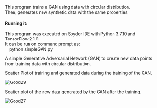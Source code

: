 This program trains a GAN using data with circular distribution.    
Then, generates new synthetic data with the same properties.    

#### Running it:
This program was executed on Spyder IDE with Python 3.7.10 and TensorFlow 2.1.0.  
It can be run on command prompt as:  
&emsp;python simpleGAN.py
  
  
A simple Generative Adversarial Network (GAN) to create new data points from training data with circular distribution.

Scatter Plot of training and generated data during the training of the GAN.

![Good29](https://user-images.githubusercontent.com/17172345/145728167-e71feab6-68dc-4f9b-8c1e-b5069e63e112.png)





Scatter plot of the new data generated by the GAN after the training.

![Good27](https://user-images.githubusercontent.com/17172345/145728200-19dde05d-cac4-4640-9581-f6f4867cf0d1.png)

